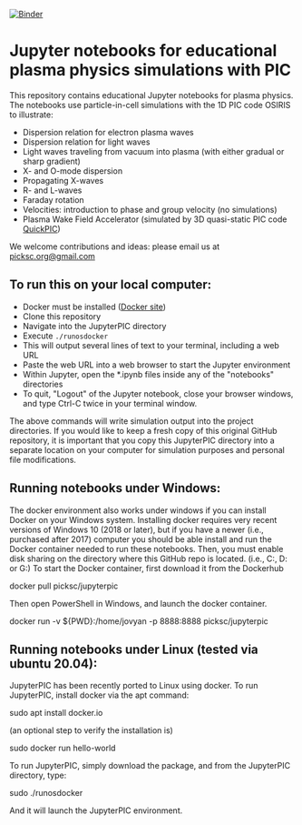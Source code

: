[![Binder](https://mybinder.org/badge.svg)](https://mybinder.org/v2/gh/UCLA-Plasma-Simulation-Group/JupyterPIC/master)

# Jupyter notebooks for educational plasma physics simulations with PIC

This repository contains educational Jupyter notebooks for plasma physics.  The notebooks use particle-in-cell simulations with the 1D PIC code OSIRIS to illustrate:
* Dispersion relation for electron plasma waves
* Dispersion relation for light waves
* Light waves traveling from vacuum into plasma (with either gradual or sharp gradient)
* X- and O-mode dispersion
* Propagating X-waves
* R- and L-waves
* Faraday rotation
* Velocities:  introduction to phase and group velocity (no simulations)
* Plasma Wake Field Accelerator (simulated by 3D quasi-static PIC code [QuickPIC](https://github.com/UCLA-Plasma-Simulation-Group/QuickPIC-OpenSource.git))

We welcome contributions and ideas:  please email us at picksc.org@gmail.com

## To run this on your local computer:

* Docker must be installed ([Docker site](https://www.docker.com/))
* Clone this repository
* Navigate into the JupyterPIC directory
* Execute `./runosdocker`
* This will output several lines of text to your terminal, including a web URL
* Paste the web URL into a web browser to start the Jupyter environment
* Within Jupyter, open the *.ipynb files inside any of the "notebooks" directories 
* To quit, "Logout" of the Jupyter notebook, close your browser windows, and type Ctrl-C twice in your terminal window.

The above commands will write simulation output into the project directories.  If you would like to keep a fresh copy of this original GitHub repository, it is important that you copy this JupyterPIC directory into a separate location on your computer for simulation purposes and personal file modifications.

## Running notebooks under Windows:

The docker environment also works under windows if you can install Docker on your Windows system.  Installing docker requires very recent versions of Windows 10 (2018 or later), but if you have a newer (i.e., purchased after 2017) computer you should be able install and run the Docker container needed to run these notebooks.  Then, you must enable disk sharing on the directory where this GitHub repo is located.  (i.e., C:, D: or G:)  To start the Docker container, first download it from the Dockerhub

docker pull picksc/jupyterpic

Then open PowerShell in Windows, and launch the docker container.

docker run -v ${PWD}:/home/jovyan -p 8888:8888 picksc/jupyterpic

## Running notebooks under Linux (tested via ubuntu 20.04):

JupyterPIC has been recently ported to Linux using docker.  To run JupyterPIC, install docker via the apt command:

sudo apt install docker.io

(an optional step to verify the installation is)

sudo docker run hello-world

To run JupyterPIC, simply download the package, and from the JupyterPIC directory, type:

sudo ./runosdocker

And it will launch the JupyterPIC environment.

